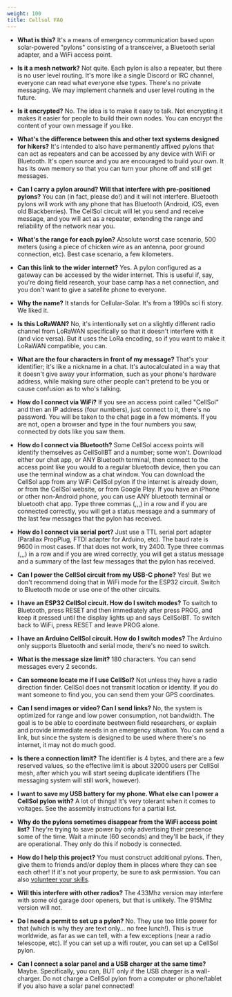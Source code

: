 ```yaml
---
weight: 100
title: Cellsol FAQ
---
```


* **What is this?**
It's a means of emergency communication based upon solar-powered "pylons" consisting of a transceiver, a Bluetooth serial adapter, and a WiFi access point.

* **Is it a mesh network?**
Not quite. Each pylon is also a repeater, but there is no user level routing. It's more like a single Discord or IRC channel, everyone can read what everyone else types. There's no private messaging. We may implement channels and user level routing in the future.

* **Is it encrypted?**
No. The idea is to make it easy to talk. Not encrypting it makes it easier for people to build their own nodes. You can encrypt the content of your own message if you like.

* **What's the difference between this and other text systems designed for hikers?**
It's intended to also have permanently affixed pylons that can act as repeaters and can be accessed by any device with WiFi or Bluetooth. It's open source and you are encouraged to build your own. It has its own memory so that you can turn your phone off and still get messages.

* **Can I carry a pylon around? Will that interfere with pre-positioned pylons?**
You can (in fact, please do!) and it will not interfere. Bluetooth pylons will work with any phone that has Bluetooth (Android, iOS, even old Blackberries). The CellSol circuit will let you send and receive message, and you will act as a repeater, extending the range and reliability of the network near you.

* **What's the range for each pylon?**
Absolute worst case scenario, 500 meters (using a piece of chicken wire as an antenna, poor ground connection, etc). Best case scenario, a few kilometers.

* **Can this link to the wider internet?**
Yes. A pylon configured as a gateway can be accessed by the wider internet. This is useful if, say, you're doing field research, your base camp has a net connection, and you don't want to give a satellite phone to everyone.

* **Why the name?**
It stands for Cellular-Solar. It's from a 1990s sci fi story. We liked it.

* **Is this LoRaWAN?**
No, it's intentionally set on a slightly different radio channel from LoRaWAN specifically so that it doesn't interfere with it (and vice versa). But it uses the LoRa encoding, so if you want to make it LoRaWAN compatible, you can.

* **What are the four characters in front of my message?**
That's your identifier; it's like a nickname in a chat. It's autocalculated in a way that it doesn't give away your information, such as your phone's hardware address, while making sure other people can't pretend to be you or cause confusion as to who's talking.

* **How do I connect via WiFi?**
If you see an access point called "CellSol" and then an IP address (four numbers), just connect to it, there's no password. You will be taken to the chat page in a few moments. If you are not, open a browser and type in the four numbers you saw, connected by dots like you saw them.

* **How do I connect via Bluetooth?**
Some CellSol access points will identify themselves as CellSollBT and a number; some won't. Download either our chat app, or ANY Bluetooth terminal, then connect to the access point like you would to a regular bluetooth device, then you can use the terminal window as a chat window. You can download the CellSol app from any WiFi CellSol pylon if the internet is already down, or from the CellSol website, or from Google Play. If you have an iPhone or other non-Android phone, you can use ANY bluetooth terminal or bluetooth chat app. Type three commas (,,,) in a row and if you are connected correctly, you will get a status message and a summary of the last few messages that the pylon has received.

* **How do I connect via serial port?**
Just use a TTL serial port adapter (Parallax PropPlug, FTDI adapter for Arduino, etc). The baud rate is 9600 in most cases. If that does not work, try 2400. Type three commas (,,,) in a row and if you are wired correctly, you will get a status message and a summary of the last few messages that the pylon has received.

* **Can I power the CellSol circuit from my USB-C phone?**
Yes! But we don't recommend doing that in WiFi mode for the ESP32 circuit. Switch to Bluetooth mode or use one of the other circuits.

* **I have an ESP32 CellSol circuit. How do I switch modes?**
To switch to Bluetooth, press RESET and then immediately after press PROG, and keep it pressed until the display lights up and says CellSolBT. To switch back to WiFi, press RESET and leave PROG alone.

* **I have an Arduino CellSol circuit. How do I switch modes?**
The Arduino only supports Bluetooth and serial mode, there's no need to switch.

* **What is the message size limit?**
180 characters. You can send messages every 2 seconds.

* **Can someone locate me if I use CellSol?**
Not unless they have a radio direction finder. CellSol does not transmit location or identity. If you do want someone to find you, you can send them your GPS coordinates.

* **Can I send images or video? Can I send links?**
No, the system is optimized for range and low power consumption, not bandwidth. The goal is to be able to coordinate beetween field researchers, or explain and provide immediate needs in an emergency situation. You can send a link, but since the system is designed to be used where there's no internet, it may not do much good.

* **Is there a connection limit?**
The identifier is 4 bytes, and there are a few reserved values, so the effective limit is about 32000 users per CellSol mesh, after which you will start seeing duplicate identifiers (The messaging system will still work, however).

* **I want to save my USB battery for my phone. What else can I power a CellSol pylon with?**
A lot of things! It's very tolerant when it comes to voltages. See the assembly instructions for a partial list.

* **Why do the pylons sometimes disappear from the WiFi access point list?**
They're trying to save power by only advertising their presence some of the time. Wait a minute (60 seconds) and they'll be back, if they are operational. They only do this if nobody is connected.

* **How do I help this project?**
You must construct additional pylons. Then, give them to friends and/or deploy them in places where they can see each other! If it's not your property, be sure to ask permission. You can also [volunteer your skills](../../support-cellsol/volunteer/).

* **Will this interfere with other radios?**
The 433Mhz version may interfere with some old garage door openers, but that is unlikely. The 915Mhz version will not.

* **Do I need a permit to set up a pylon?**
No. They use too little power for that (which is why they are text only... no free lunch!). This is true worldwide, as far as we can tell, with a few exceptions (near a radio telescope, etc). If you can set up a wifi router, you can set up a CellSol pylon.

* **Can I connect a solar panel and a USB charger at the same time?**
Maybe. Specifically, you can, BUT only if the USB charger is a wall-charger. Do not charge a CellSol pylon from a computer or phone/tablet if you also have a solar panel connected!
